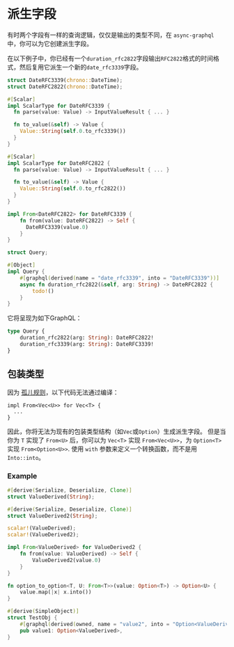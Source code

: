 # 派生字段

有时两个字段有一样的查询逻辑，仅仅是输出的类型不同，在 `async-graphql` 中，你可以为它创建派生字段。

在以下例子中，你已经有一个`duration_rfc2822`字段输出`RFC2822`格式的时间格式，然后复用它派生一个新的`date_rfc3339`字段。

```rust
struct DateRFC3339(chrono::DateTime);
struct DateRFC2822(chrono::DateTime);

#[Scalar]
impl ScalarType for DateRFC3339 {
  fn parse(value: Value) -> InputValueResult { ... } 

  fn to_value(&self) -> Value {
    Value::String(self.0.to_rfc3339())
  }
}

#[Scalar]
impl ScalarType for DateRFC2822 {
  fn parse(value: Value) -> InputValueResult { ... } 

  fn to_value(&self) -> Value {
    Value::String(self.0.to_rfc2822())
  }
}

impl From<DateRFC2822> for DateRFC3339 {
    fn from(value: DateRFC2822) -> Self {
      DateRFC3339(value.0)
    }
}

struct Query;

#[Object]
impl Query {
    #[graphql(derived(name = "date_rfc3339", into = "DateRFC3339"))]
    async fn duration_rfc2822(&self, arg: String) -> DateRFC2822 {
        todo!()
    }
}
```

它将呈现为如下GraphQL：

```graphql
type Query {
	duration_rfc2822(arg: String): DateRFC2822!
	duration_rfc3339(arg: String): DateRFC3339!
}
```

## 包装类型

因为 [孤儿规则](https://doc.rust-lang.org/book/traits.html#rules-for-implementing-traits)，以下代码无法通过编译：

```
impl From<Vec<U>> for Vec<T> {
  ...
}
```

因此，你将无法为现有的包装类型结构（如`Vec`或`Option`）生成派生字段。 
但是当你为 `T` 实现了 `From<U>` 后，你可以为 `Vec<T>` 实现 `From<Vec<U>>`，为 `Option<T>` 实现 `From<Option<U>>`.
使用 `with` 参数来定义一个转换函数，而不是用 `Into::into`。

### Example

```rust
#[derive(Serialize, Deserialize, Clone)]
struct ValueDerived(String);

#[derive(Serialize, Deserialize, Clone)]
struct ValueDerived2(String);

scalar!(ValueDerived);
scalar!(ValueDerived2);

impl From<ValueDerived> for ValueDerived2 {
    fn from(value: ValueDerived) -> Self {
        ValueDerived2(value.0)
    }
}

fn option_to_option<T, U: From<T>>(value: Option<T>) -> Option<U> {
    value.map(|x| x.into())
}

#[derive(SimpleObject)]
struct TestObj {
    #[graphql(derived(owned, name = "value2", into = "Option<ValueDerived2>", with = "option_to_option"))]
    pub value1: Option<ValueDerived>,
}
```
